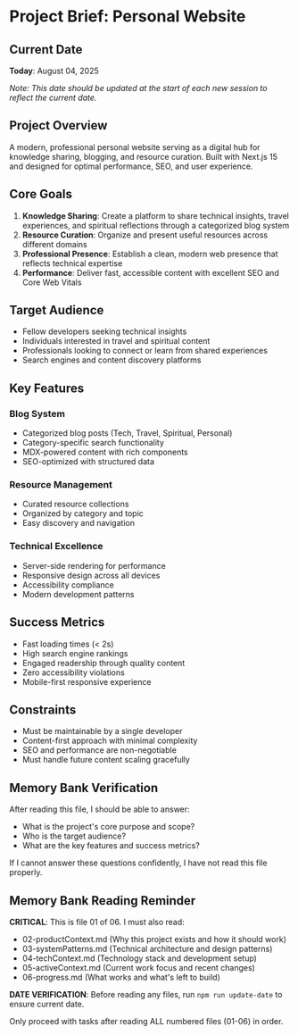 # Project Brief: Personal Website

## Current Date
**Today**: August 04, 2025

*Note: This date should be updated at the start of each new session to reflect the current date.*

## Project Overview
A modern, professional personal website serving as a digital hub for knowledge sharing, blogging, and resource curation. Built with Next.js 15 and designed for optimal performance, SEO, and user experience.

## Core Goals
1. **Knowledge Sharing**: Create a platform to share technical insights, travel experiences, and spiritual reflections through a categorized blog system
2. **Resource Curation**: Organize and present useful resources across different domains
3. **Professional Presence**: Establish a clean, modern web presence that reflects technical expertise
4. **Performance**: Deliver fast, accessible content with excellent SEO and Core Web Vitals

## Target Audience
- Fellow developers seeking technical insights
- Individuals interested in travel and spiritual content
- Professionals looking to connect or learn from shared experiences
- Search engines and content discovery platforms

## Key Features
### Blog System
- Categorized blog posts (Tech, Travel, Spiritual, Personal)
- Category-specific search functionality
- MDX-powered content with rich components
- SEO-optimized with structured data

### Resource Management
- Curated resource collections
- Organized by category and topic
- Easy discovery and navigation

### Technical Excellence
- Server-side rendering for performance
- Responsive design across all devices
- Accessibility compliance
- Modern development patterns

## Success Metrics
- Fast loading times (< 2s)
- High search engine rankings
- Engaged readership through quality content
- Zero accessibility violations
- Mobile-first responsive experience

## Constraints
- Must be maintainable by a single developer
- Content-first approach with minimal complexity
- SEO and performance are non-negotiable
- Must handle future content scaling gracefully

## Memory Bank Verification
After reading this file, I should be able to answer:
- What is the project's core purpose and scope?
- Who is the target audience?
- What are the key features and success metrics?

If I cannot answer these questions confidently, I have not read this file properly.

## Memory Bank Reading Reminder
**CRITICAL**: This is file 01 of 06. I must also read:
- 02-productContext.md (Why this project exists and how it should work)
- 03-systemPatterns.md (Technical architecture and design patterns)
- 04-techContext.md (Technology stack and development setup)
- 05-activeContext.md (Current work focus and recent changes)
- 06-progress.md (What works and what's left to build)

**DATE VERIFICATION**: Before reading any files, run `npm run update-date` to ensure current date.

Only proceed with tasks after reading ALL numbered files (01-06) in order. 